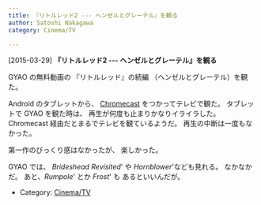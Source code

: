 ```yaml
---
title: 『リトルレッド2 --- ヘンゼルとグレーテル』を観る
author: Satoshi Nakagawa
category: Cinema/TV

---
```


[2015-03-29] **『リトルレッド2 --- ヘンゼルとグレーテル』を観る** 

 GYAO の無料動画の
『リトルレッド』の続編
（ヘンゼルとグレーテル）を観た。

 Android のタブレットから、
[Chromecast](http://www.google.com/intl/ja_ALL/chrome/devices/chromecast/?brand=CHMA&utm_souce=google&utm_campaign=ja-ha-apac-jp-bk&utm_medium=cpc&utm_content=standard&utm_term=chromecast) をつかってテレビで観た。
タブレットで GYAO を観た時は、
再生が何度も止まりかなりイライラした。
Chromecast 経由だとまるでテレビを観ているようだ。
再生の中断は一度もなかった。

 第一作のびっくり感はなかったが、
楽しかった。

 GYAO では、
_Brideshead Revisited_' や
_Hornblower_'なども見れる。
なかなかだ。
あと、_Rumpole_' とか _Frost_' も
あるといいんだが。

- Category: [Cinema/TV](https://merapano.github.io/categories.html#Cinema/TV)

